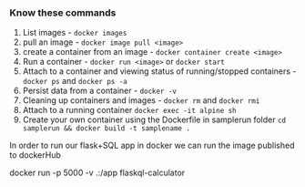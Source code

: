 ### Know these commands

1. List images - `docker images`
2. pull an image - `docker image pull <image>`
3. create a container from an image - `docker container create <image>`
4. Run a container - `docker run <image>` or `docker start`
5. Attach to a container and viewing status of running/stopped containers - `docker ps` and `docker ps -a`
6. Persist data from a container - `docker -v `
7. Cleaning up containers and images - `docker rm` and `docker rmi`
8. Attach to a running container `docker exec -it alpine sh`
9. Create your own container using the Dockerfile in samplerun folder `cd samplerun && docker build -t samplename .`

In order to run our flask+SQL app in docker we can run the image published to dockerHub

 docker run -p 5000 -v .:/app flaskql-calculator